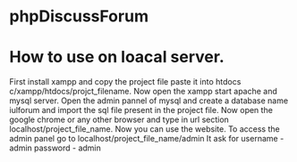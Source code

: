 # phpDiscussForum 
# How to use on loacal server.
First install xampp and copy the project file paste it into htdocs c/xampp/htdocs/projct_filename. 
Now open the xampp start apache and mysql server.
Open the admin pannel of mysql and create a database name iulforum and import the sql file present in the project file.
Now open the google chrome or any other browser and type in url section localhost/project_file_name.
Now you can use the website.
To access the admin panel go to localhost/project_file_name/admin 
It ask for 
username - admin 
password - admin
